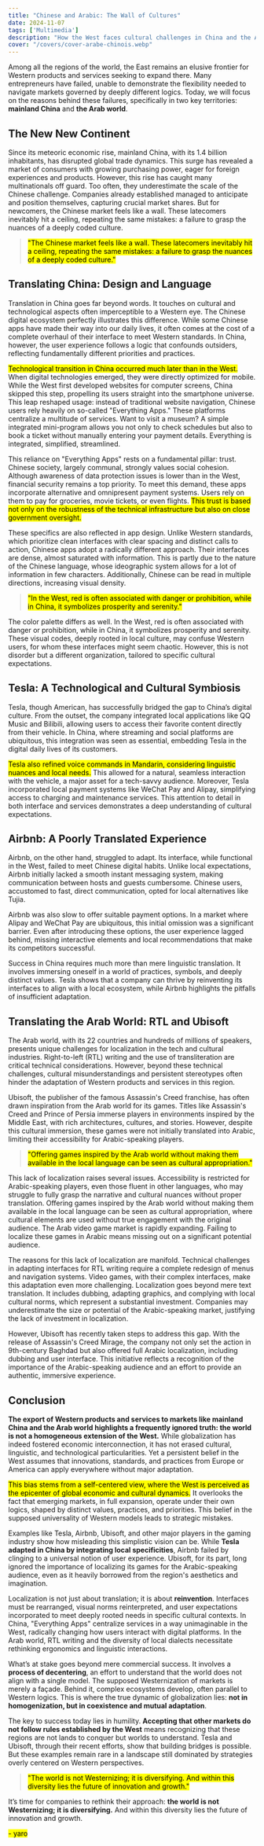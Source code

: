 ```yaml
---
title: "Chinese and Arabic: The Wall of Cultures"  
date: 2024-11-07  
tags: ['Multimedia']  
description: "How the West faces cultural challenges in China and the Arab world."  
cover: "/covers/cover-arabe-chinois.webp"  
---
```

Among all the regions of the world, the East remains an elusive frontier for Western products and services seeking to expand there. Many entrepreneurs have failed, unable to demonstrate the flexibility needed to navigate markets governed by deeply different logics. Today, we will focus on the reasons behind these failures, specifically in two key territories: **mainland China** and **the Arab world**.

## The New New Continent
Since its meteoric economic rise, mainland China, with its 1.4 billion inhabitants, has disrupted global trade dynamics. This surge has revealed a market of consumers with growing purchasing power, eager for foreign experiences and products. However, this rise has caught many multinationals off guard. Too often, they underestimate the scale of the Chinese challenge. Companies already established managed to anticipate and position themselves, capturing crucial market shares. But for newcomers, the Chinese market feels like a wall. These latecomers inevitably hit a ceiling, repeating the same mistakes: a failure to grasp the nuances of a deeply coded culture.

> <mark>"The Chinese market feels like a wall. These latecomers inevitably hit a ceiling, repeating the same mistakes: a failure to grasp the nuances of a deeply coded culture."</mark>

## Translating China: Design and Language
Translation in China goes far beyond words. It touches on cultural and technological aspects often imperceptible to a Western eye. The Chinese digital ecosystem perfectly illustrates this difference. While some Chinese apps have made their way into our daily lives, it often comes at the cost of a complete overhaul of their interface to meet Western standards. In China, however, the user experience follows a logic that confounds outsiders, reflecting fundamentally different priorities and practices.

<mark>Technological transition in China occurred much later than in the West.</mark> When digital technologies emerged, they were directly optimized for mobile. While the West first developed websites for computer screens, China skipped this step, propelling its users straight into the smartphone universe. This leap reshaped usage: instead of traditional website navigation, Chinese users rely heavily on so-called "Everything Apps." These platforms centralize a multitude of services. Want to visit a museum? A simple integrated mini-program allows you not only to check schedules but also to book a ticket without manually entering your payment details. Everything is integrated, simplified, streamlined.

This reliance on "Everything Apps" rests on a fundamental pillar: trust. Chinese society, largely communal, strongly values social cohesion. Although awareness of data protection issues is lower than in the West, financial security remains a top priority. To meet this demand, these apps incorporate alternative and omnipresent payment systems. Users rely on them to pay for groceries, movie tickets, or even flights. <mark>This trust is based not only on the robustness of the technical infrastructure but also on close government oversight.</mark>

These specifics are also reflected in app design. Unlike Western standards, which prioritize clean interfaces with clear spacing and distinct calls to action, Chinese apps adopt a radically different approach. Their interfaces are dense, almost saturated with information. This is partly due to the nature of the Chinese language, whose ideographic system allows for a lot of information in few characters. Additionally, Chinese can be read in multiple directions, increasing visual density.

> <mark>"In the West, red is often associated with danger or prohibition, while in China, it symbolizes prosperity and serenity."</mark>

The color palette differs as well. In the West, red is often associated with danger or prohibition, while in China, it symbolizes prosperity and serenity. These visual codes, deeply rooted in local culture, may confuse Western users, for whom these interfaces might seem chaotic. However, this is not disorder but a different organization, tailored to specific cultural expectations.

## Tesla: A Technological and Cultural Symbiosis
Tesla, though American, has successfully bridged the gap to China’s digital culture. From the outset, the company integrated local applications like QQ Music and Bilibili, allowing users to access their favorite content directly from their vehicle. In China, where streaming and social platforms are ubiquitous, this integration was seen as essential, embedding Tesla in the digital daily lives of its customers.

<mark>Tesla also refined voice commands in Mandarin, considering linguistic nuances and local needs.</mark> This allowed for a natural, seamless interaction with the vehicle, a major asset for a tech-savvy audience. Moreover, Tesla incorporated local payment systems like WeChat Pay and Alipay, simplifying access to charging and maintenance services. This attention to detail in both interface and services demonstrates a deep understanding of cultural expectations.

## Airbnb: A Poorly Translated Experience
Airbnb, on the other hand, struggled to adapt. Its interface, while functional in the West, failed to meet Chinese digital habits. Unlike local expectations, Airbnb initially lacked a smooth instant messaging system, making communication between hosts and guests cumbersome. Chinese users, accustomed to fast, direct communication, opted for local alternatives like Tujia.

Airbnb was also slow to offer suitable payment options. In a market where Alipay and WeChat Pay are ubiquitous, this initial omission was a significant barrier. Even after introducing these options, the user experience lagged behind, missing interactive elements and local recommendations that make its competitors successful.

Success in China requires much more than mere linguistic translation. It involves immersing oneself in a world of practices, symbols, and deeply distinct values. Tesla shows that a company can thrive by reinventing its interfaces to align with a local ecosystem, while Airbnb highlights the pitfalls of insufficient adaptation.

## Translating the Arab World: RTL and Ubisoft
The Arab world, with its 22 countries and hundreds of millions of speakers, presents unique challenges for localization in the tech and cultural industries. Right-to-left (RTL) writing and the use of transliteration are critical technical considerations. However, beyond these technical challenges, cultural misunderstandings and persistent stereotypes often hinder the adaptation of Western products and services in this region.

Ubisoft, the publisher of the famous Assassin's Creed franchise, has often drawn inspiration from the Arab world for its games. Titles like Assassin's Creed and Prince of Persia immerse players in environments inspired by the Middle East, with rich architectures, cultures, and stories. However, despite this cultural immersion, these games were not initially translated into Arabic, limiting their accessibility for Arabic-speaking players.

> <mark>"Offering games inspired by the Arab world without making them available in the local language can be seen as cultural appropriation."</mark>

This lack of localization raises several issues. Accessibility is restricted for Arabic-speaking players, even those fluent in other languages, who may struggle to fully grasp the narrative and cultural nuances without proper translation. Offering games inspired by the Arab world without making them available in the local language can be seen as cultural appropriation, where cultural elements are used without true engagement with the original audience. The Arab video game market is rapidly expanding. Failing to localize these games in Arabic means missing out on a significant potential audience.

The reasons for this lack of localization are manifold. Technical challenges in adapting interfaces for RTL writing require a complete redesign of menus and navigation systems. Video games, with their complex interfaces, make this adaptation even more challenging. Localization goes beyond mere text translation. It includes dubbing, adapting graphics, and complying with local cultural norms, which represent a substantial investment. Companies may underestimate the size or potential of the Arabic-speaking market, justifying the lack of investment in localization.

However, Ubisoft has recently taken steps to address this gap. With the release of Assassin's Creed Mirage, the company not only set the action in 9th-century Baghdad but also offered full Arabic localization, including dubbing and user interface. This initiative reflects a recognition of the importance of the Arabic-speaking audience and an effort to provide an authentic, immersive experience.

## Conclusion
**The export of Western products and services to markets like mainland China and the Arab world highlights a frequently ignored truth: the world is not a homogeneous extension of the West.** While globalization has indeed fostered economic interconnection, it has not erased cultural, linguistic, and technological particularities. Yet a persistent belief in the West assumes that innovations, standards, and practices from Europe or America can apply everywhere without major adaptation.

<mark>This bias stems from a self-centered view, where the West is perceived as the epicenter of global economic and cultural dynamics.</mark> It overlooks the fact that emerging markets, in full expansion, operate under their own logics, shaped by distinct values, practices, and priorities. This belief in the supposed universality of Western models leads to strategic mistakes.

Examples like Tesla, Airbnb, Ubisoft, and other major players in the gaming industry show how misleading this simplistic vision can be. While **Tesla adapted in China by integrating local specificities**, Airbnb failed by clinging to a universal notion of user experience. Ubisoft, for its part, long ignored the importance of localizing its games for the Arabic-speaking audience, even as it heavily borrowed from the region's aesthetics and imagination.

Localization is not just about translation; it is about **reinvention**. Interfaces must be rearranged, visual norms reinterpreted, and user expectations incorporated to meet deeply rooted needs in specific cultural contexts. In China, "Everything Apps" centralize services in a way unimaginable in the West, radically changing how users interact with digital platforms. In the Arab world, RTL writing and the diversity of local dialects necessitate rethinking ergonomics and linguistic interactions.

What’s at stake goes beyond mere commercial success. It involves a **process of decentering**, an effort to understand that the world does not align with a single model. The supposed Westernization of markets is merely a façade. Behind it, complex ecosystems develop, often parallel to Western logics. This is where the true dynamic of globalization lies: **not in homogenization, but in coexistence and mutual adaptation**.

The key to success today lies in humility. **Accepting that other markets do not follow rules established by the West** means recognizing that these regions are not lands to conquer but worlds to understand. Tesla and Ubisoft, through their recent efforts, show that building bridges is possible. But these examples remain rare in a landscape still dominated by strategies overly centered on Western perspectives.

> <mark>"The world is not Westernizing; it is diversifying. And within this diversity lies the future of innovation and growth."</mark>

It’s time for companies to rethink their approach: **the world is not Westernizing; it is diversifying.** And within this diversity lies the future of innovation and growth.

<mark>- yaro</mark>
